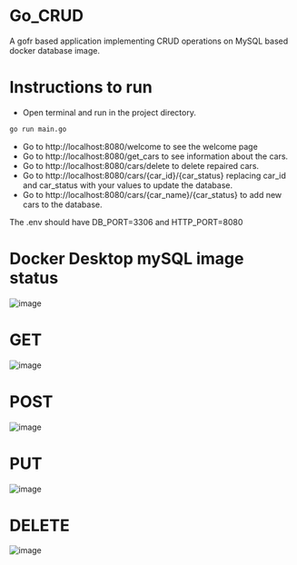 # Go_CRUD
A gofr based application implementing CRUD operations on MySQL based docker database image.

# Instructions to run
* Open terminal and run in the project directory.

```sh
go run main.go 
```

* Go to http://localhost:8080/welcome to see the welcome page <br />
* Go to http://localhost:8080/get_cars to see information about the cars.<br />
* Go to http://localhost:8080/cars/delete to delete repaired cars.<br />
* Go to http://localhost:8080/cars/{car_id}/{car_status} replacing car_id and car_status with your values to update the database.<br />
* Go to http://localhost:8080/cars/{car_name}/{car_status} to add new cars to the database.<br />

The .env should have DB_PORT=3306 and HTTP_PORT=8080

# Docker Desktop mySQL image status 
![image](https://github.com/RinzlerN26/Go_CRUD/assets/74294802/3d09e085-2979-46b4-9777-5e32de717219)

# GET
![image](https://github.com/RinzlerN26/Go_CRUD/assets/74294802/6f1531a7-e223-486a-ae02-0258941a22c1)

# POST 
![image](https://github.com/RinzlerN26/Go_CRUD/assets/74294802/7fa77d45-3c55-4c6a-bbb6-840ce849b534)

# PUT 
![image](https://github.com/RinzlerN26/Go_CRUD/assets/74294802/d2750172-c017-45e0-996a-b224a3aec02e)

# DELETE 
![image](https://github.com/RinzlerN26/Go_CRUD/assets/74294802/d78329e9-90b6-4ac8-bab2-d169879278c9)






